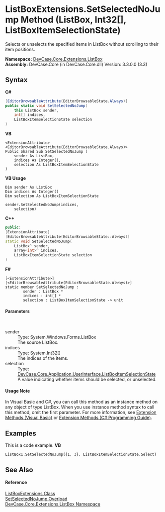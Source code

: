 # ListBoxExtensions.SetSelectedNoJump Method (ListBox, Int32[], ListBoxItemSelectionState)
 

Selects or unselects the specified items in ListBox without scrolling to their item positions.

**Namespace:**&nbsp;<a href="N_DevCase_Core_Extensions_ListBox">DevCase.Core.Extensions.ListBox</a><br />**Assembly:**&nbsp;DevCase.Core (in DevCase.Core.dll) Version: 3.3.0.0 (3.3)

## Syntax

**C#**<br />
``` C#
[EditorBrowsableAttribute(EditorBrowsableState.Always)]
public static void SetSelectedNoJump(
	this ListBox sender,
	int[] indices,
	ListBoxItemSelectionState selection
)
```

**VB**<br />
``` VB
<ExtensionAttribute>
<EditorBrowsableAttribute(EditorBrowsableState.Always)>
Public Shared Sub SetSelectedNoJump ( 
	sender As ListBox,
	indices As Integer(),
	selection As ListBoxItemSelectionState
)
```

**VB Usage**<br />
``` VB Usage
Dim sender As ListBox
Dim indices As Integer()
Dim selection As ListBoxItemSelectionState

sender.SetSelectedNoJump(indices, 
	selection)
```

**C++**<br />
``` C++
public:
[ExtensionAttribute]
[EditorBrowsableAttribute(EditorBrowsableState::Always)]
static void SetSelectedNoJump(
	ListBox^ sender, 
	array<int>^ indices, 
	ListBoxItemSelectionState selection
)
```

**F#**<br />
``` F#
[<ExtensionAttribute>]
[<EditorBrowsableAttribute(EditorBrowsableState.Always)>]
static member SetSelectedNoJump : 
        sender : ListBox * 
        indices : int[] * 
        selection : ListBoxItemSelectionState -> unit 

```


#### Parameters
&nbsp;<dl><dt>sender</dt><dd>Type: System.Windows.Forms.ListBox<br />The source ListBox.</dd><dt>indices</dt><dd>Type: System.Int32[]<br />The indices of the items.</dd><dt>selection</dt><dd>Type: <a href="T_DevCase_Core_Application_UserInterface_ListBoxItemSelectionState">DevCase.Core.Application.UserInterface.ListBoxItemSelectionState</a><br />A value indicating whether items should be selected, or unselected.</dd></dl>

#### Usage Note
In Visual Basic and C#, you can call this method as an instance method on any object of type ListBox. When you use instance method syntax to call this method, omit the first parameter. For more information, see <a href="https://docs.microsoft.com/dotnet/visual-basic/programming-guide/language-features/procedures/extension-methods">Extension Methods (Visual Basic)</a> or <a href="https://docs.microsoft.com/dotnet/csharp/programming-guide/classes-and-structs/extension-methods">Extension Methods (C# Programming Guide)</a>.

## Examples
This is a code example. 
**VB**<br />
``` VB
ListBox1.SetSelectedNoJump({1, 3}, ListBoxItemSelectionState.Select)
```


## See Also


#### Reference
<a href="T_DevCase_Core_Extensions_ListBox_ListBoxExtensions">ListBoxExtensions Class</a><br /><a href="Overload_DevCase_Core_Extensions_ListBox_ListBoxExtensions_SetSelectedNoJump">SetSelectedNoJump Overload</a><br /><a href="N_DevCase_Core_Extensions_ListBox">DevCase.Core.Extensions.ListBox Namespace</a><br />